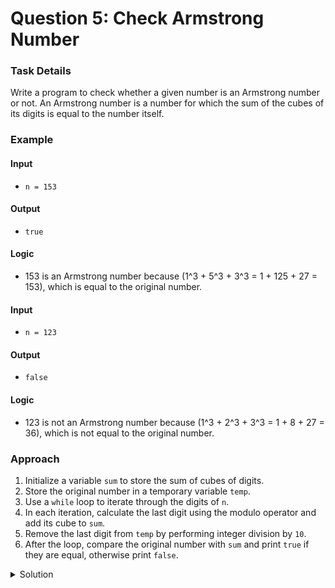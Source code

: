 # Question 5: Check Armstrong Number

### Task Details
Write a program to check whether a given number is an Armstrong number or not. An Armstrong number is a number for which the sum of the cubes of its digits is equal to the number itself.

### Example

#### Input
- `n = 153`

#### Output
- `true`

#### Logic
- 153 is an Armstrong number because \(1^3 + 5^3 + 3^3 = 1 + 125 + 27 = 153\), which is equal to the original number.

#### Input
- `n = 123`

#### Output
- `false`

#### Logic
- 123 is not an Armstrong number because \(1^3 + 2^3 + 3^3 = 1 + 8 + 27 = 36\), which is not equal to the original number.

### Approach
1. Initialize a variable `sum` to store the sum of cubes of digits.
2. Store the original number in a temporary variable `temp`.
3. Use a `while` loop to iterate through the digits of `n`.
4. In each iteration, calculate the last digit using the modulo operator and add its cube to `sum`.
5. Remove the last digit from `temp` by performing integer division by `10`.
6. After the loop, compare the original number with `sum` and print `true` if they are equal, otherwise print `false`.

<details>
  <summary>Solution</summary>

```javascript
function check_armstrong(n) {
    /* Function to check whether a number is an Armstrong number or not
       Print true if yes, else false */
    var sum = 0;
    var temp = n;
    while (temp > 0) {
        var remainder = temp % 10;
        sum = sum + remainder * remainder * remainder;
        temp = Math.floor(temp / 10);
    }
    if (n === sum) {
        console.log(true);
    } else {
        console.log(false);
    }
}
```
</details>